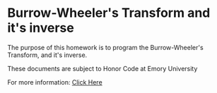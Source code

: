 <h1>Burrow-Wheeler's Transform and it's inverse</h1>
<p> 
The purpose of this homework is to program the Burrow-Wheeler's Transform, and it's inverse. 

These documents are subject to Honor Code at Emory University

For more information: [Click Here](https://en.wikipedia.org/wiki/Burrows%E2%80%93Wheeler_transform)

</p>
